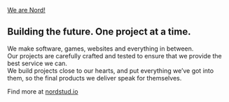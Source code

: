[We are Nord!](/profile/banner.png)

## Building the future. One project at a time.
We make software, games, websites and everything in between.  
Our projects are carefully crafted and tested to ensure that we provide the best service we can.  
We build projects close to our hearts, and put everything we’ve got into them, so the final products we deliver speak for themselves.

Find more at [nordstud.io](https://www.nordstud.io)
